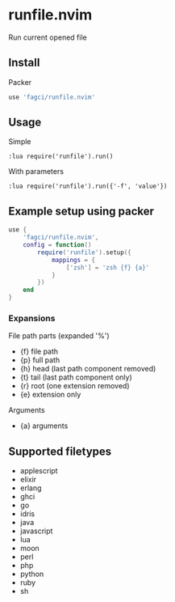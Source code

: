 # runfile.nvim

Run current opened file

## Install

Packer

```lua
use 'fagci/runfile.nvim'
```

## Usage

Simple

```
:lua require('runfile').run()
```

With parameters

```
:lua require('runfile').run({'-f', 'value'})
```

## Example setup using packer

```lua
use {
    'fagci/runfile.nvim', 
    config = function()
        require('runfile').setup({
            mappings = {
                ['zsh'] = 'zsh {f} {a}'
            }
        })
    end
}
```

### Expansions

File path parts (expanded '%')

- {f} file path
- {p} full path
- {h} head (last path component removed)
- {t} tail (last path component only)
- {r} root (one extension removed)
- {e} extension only

Arguments

- {a} arguments

## Supported filetypes

- applescript
- elixir
- erlang
- ghci
- go
- idris
- java
- javascript
- lua
- moon
- perl
- php
- python
- ruby
- sh
